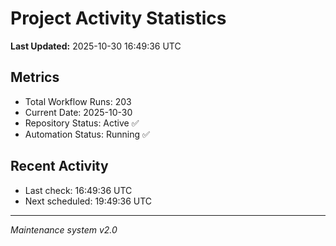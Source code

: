 # Project Activity Statistics

**Last Updated:** 2025-10-30 16:49:36 UTC

## Metrics
- Total Workflow Runs: 203
- Current Date: 2025-10-30
- Repository Status: Active ✅
- Automation Status: Running ✅

## Recent Activity
- Last check: 16:49:36 UTC
- Next scheduled: 19:49:36 UTC

---
*Maintenance system v2.0*
